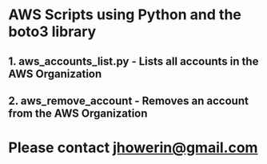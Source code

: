 # AWS Scripts using Python and the boto3 library

## 1. aws_accounts_list.py - Lists all accounts in the AWS Organization
## 2. aws_remove_account - Removes an account from the AWS Organization

# Please contact jhowerin@gmail.com

